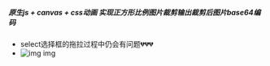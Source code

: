 ##### 原生js + canvas + css动画 实现正方形比例图片裁剪输出裁剪后图片base64编码

* select选择框的拖拉过程中仍会有问题💔💔💔
* ![img img](http://www.tttjh.com.cn/imgs/github_mytrim.jpg)
